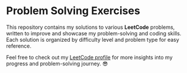 # Problem Solving Exercises

This repository contains my solutions to various **LeetCode** problems, written to improve and showcase my problem-solving and coding skills.
Each solution is organized by difficulty level and problem type for easy reference.

Feel free to check out my [LeetCode profile](https://leetcode.com/u/Oussema_Mili/) for more insights into my progress and problem-solving journey. 😎
